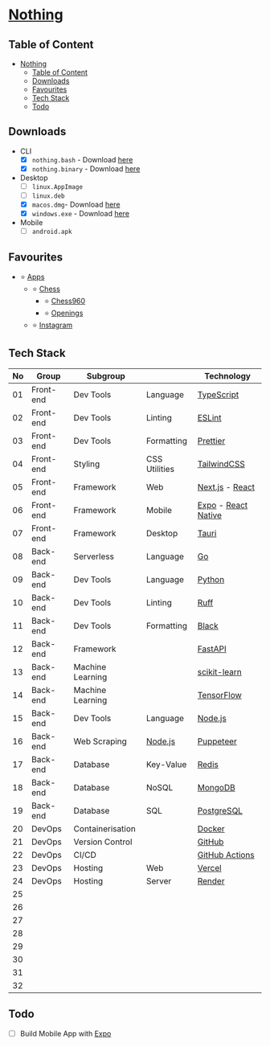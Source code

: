 # [Nothing](https://hieudoanm.github.io/nothing)

## Table of Content

- [Nothing](#nothing)
  - [Table of Content](#table-of-content)
  - [Downloads](#downloads)
  - [Favourites](#favourites)
  - [Tech Stack](#tech-stack)
  - [Todo](#todo)

## Downloads

- CLI
  - [x] `nothing.bash` - Download [here](./packages/cli/bash/dist/nothing.bash)
  - [x] `nothing.binary` - Download [here](./packages/cli/go/bin/nothing)
- Desktop
  - [ ] `linux.AppImage`
  - [ ] `linux.deb`
  - [x] `macos.dmg`- Download [here](./packages/frontend/web/src-tauri/dist/dmg/nothing_0.0.1_aarch64.dmg)
  - [x] `windows.exe` - Download [here](./packages/frontend/web/src-tauri/dist/exe/nothing_0.0.1_x64-setup.exe)
- Mobile
  - [ ] `android.apk`

## Favourites

- ⭐ [Apps](https://hieudoanm.github.io/nothing/apps)
  - ⭐ [Chess](https://hieudoanm.github.io/nothing/apps/chess)
    - ⭐ [Chess960](https://hieudoanm.github.io/nothing/apps/chess/books/chess960)
    - ⭐ [Openings](https://hieudoanm.github.io/nothing/apps/chess/books/openings)
  - ⭐ [Instagram](https://hieudoanm.github.io/nothing/apps/instagram)

## Tech Stack

| No  | Group     | Subgroup         |                    | Technology                                  |
| --- | --------- | ---------------- | ------------------ | ------------------------------------------- |
| 01  | Front-end | Dev Tools        | Language           | [TypeScript][typescript]                    |
| 02  | Front-end | Dev Tools        | Linting            | [ESLint][eslint]                            |
| 03  | Front-end | Dev Tools        | Formatting         | [Prettier][prettier]                        |
| 04  | Front-end | Styling          | CSS Utilities      | [TailwindCSS][tailwindcss]                  |
| 05  | Front-end | Framework        | Web                | [Next.js][next.js] - [React][react]         |
| 06  | Front-end | Framework        | Mobile             | [Expo][expo] - [React Native][react-native] |
| 07  | Front-end | Framework        | Desktop            | [Tauri][tauri]                              |
| 08  | Back-end  | Serverless       | Language           | [Go][go]                                    |
| 09  | Back-end  | Dev Tools        | Language           | [Python][python]                            |
| 10  | Back-end  | Dev Tools        | Linting            | [Ruff][ruff]                                |
| 11  | Back-end  | Dev Tools        | Formatting         | [Black][black]                              |
| 12  | Back-end  | Framework        |                    | [FastAPI][fastapi]                          |
| 13  | Back-end  | Machine Learning |                    | [scikit-learn][scikit-learn]                |
| 14  | Back-end  | Machine Learning |                    | [TensorFlow][tensorflow]                    |
| 15  | Back-end  | Dev Tools        | Language           | [Node.js][node.js]                          |
| 16  | Back-end  | Web Scraping     | [Node.js][node.js] | [Puppeteer][puppeteer]                      |
| 17  | Back-end  | Database         | Key-Value          | [Redis][redis]                              |
| 18  | Back-end  | Database         | NoSQL              | [MongoDB][mongodb]                          |
| 19  | Back-end  | Database         | SQL                | [PostgreSQL][postgresql]                    |
| 20  | DevOps    | Containerisation |                    | [Docker][docker]                            |
| 21  | DevOps    | Version Control  |                    | [GitHub][gh]                                |
| 22  | DevOps    | CI/CD            |                    | [GitHub Actions][gh-actions]                |
| 23  | DevOps    | Hosting          | Web                | [Vercel][vercel]                            |
| 24  | DevOps    | Hosting          | Server             | [Render][render]                            |
| 25  |           |                  |                    |                                             |
| 26  |           |                  |                    |                                             |
| 27  |           |                  |                    |                                             |
| 28  |           |                  |                    |                                             |
| 29  |           |                  |                    |                                             |
| 30  |           |                  |                    |                                             |
| 31  |           |                  |                    |                                             |
| 32  |           |                  |                    |                                             |

## Todo

- [ ] Build Mobile App with [Expo](https://expo.dev)

[black]: https://black.readthedocs.io/en/stable/
[docker]: https://www.docker.com/
[eslint]: https://eslint.org/
[expo]: https://expo.dev/
[fastapi]: https://fastapi.tiangolo.com/
[gh]: https://github.com/
[gh-actions]: https://github.com/features/actions
[go]: https://go.dev/
[mongodb]: https://www.mongodb.com/
[next.js]: https://nextjs.org/
[node.js]: https://nodejs.org/en
[postgresql]: https://www.postgresql.org/
[prettier]: https://prettier.io/
[puppeteer]: https://pptr.dev/
[python]: https://www.python.org/
[react]: https://react.dev/
[react-native]: https://reactnative.dev/
[redis]: https://redis.io/
[render]: https://render.com/
[ruff]: https://docs.astral.sh/ruff/
[scikit-learn]: https://scikit-learn.org/
[tailwindcss]: https://tailwindcss.com/
[tensorflow]: https://www.tensorflow.org/
[tauri]: https://v2.tauri.app/
[typescript]: https://www.typescriptlang.org/
[vercel]: https://vercel.com/
